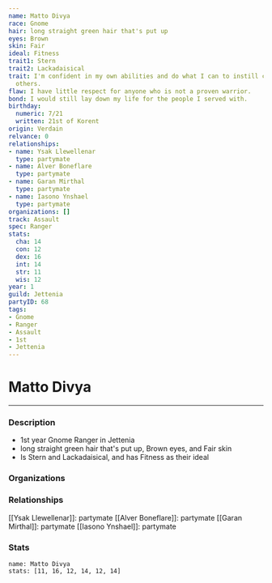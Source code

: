 ```yaml
---
name: Matto Divya
race: Gnome
hair: long straight green hair that's put up
eyes: Brown
skin: Fair
ideal: Fitness
trait1: Stern
trait2: Lackadaisical
trait: I'm confident in my own abilities and do what I can to instill confidence in
  others.
flaw: I have little respect for anyone who is not a proven warrior.
bond: I would still lay down my life for the people I served with.
birthday:
  numeric: 7/21
  written: 21st of Korent
origin: Verdain
relvance: 0
relationships:
- name: Ysak Llewellenar
  type: partymate
- name: Alver Boneflare
  type: partymate
- name: Garan Mirthal
  type: partymate
- name: Iasono Ynshael
  type: partymate
organizations: []
track: Assault
spec: Ranger
stats:
  cha: 14
  con: 12
  dex: 16
  int: 14
  str: 11
  wis: 12
year: 1
guild: Jettenia
partyID: 68
tags:
- Gnome
- Ranger
- Assault
- 1st
- Jettenia
---
```

# Matto Divya
---
### Description
- 1st year Gnome Ranger in Jettenia
- long straight green hair that's put up, Brown eyes, and Fair skin
- Is Stern and Lackadaisical, and has Fitness as their ideal

### Organizations
### Relationships
[[Ysak Llewellenar]]: partymate
[[Alver Boneflare]]: partymate
[[Garan Mirthal]]: partymate
[[Iasono Ynshael]]: partymate
### Stats
```statblock
name: Matto Divya
stats: [11, 16, 12, 14, 12, 14]
```